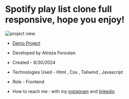 # Spotify play list clone full responsive, hope you enjoy!

![project view](https://github.com/user-attachments/assets/c117c11c-1251-4488-8e0c-a13245d17f3c)

- [Demo Project](https://alireza-foroutan.github.io/portfolio/)

- Developed by Alireza Foroutan

- Created - 8/30/2024
 
- Technologies Used - Html , Css , Tailwind , Javascript
 
- Role - Frontend

- How to reach me : with my [instagram](https://instagram.com/alireza_foroutan_web) and [linkedin](www.linkedin.com/in/alireza-foroutan-90a893302)
